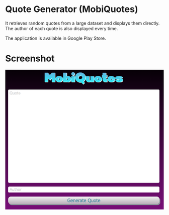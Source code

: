 # Quote Generator (MobiQuotes)

It retrieves random quotes from a large dataset and displays them directly.<br>
The author of each quote is also displayed every time.

The application is available in Google Play Store.

# Screenshot

![alt tag](https://raw.githubusercontent.com/fsiamp/mobiquotes-generator/main/mobiscreenshot.png)
